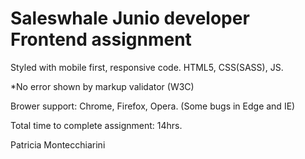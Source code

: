 # Saleswhale Junio developer Frontend assignment

Styled with mobile first, responsive code. HTML5, CSS(SASS), JS.

*No error shown by markup validator (W3C)

Brower support: Chrome, Firefox, Opera. (Some bugs in Edge and IE)

Total time to complete assignment: 14hrs.

Patricia Montecchiarini
